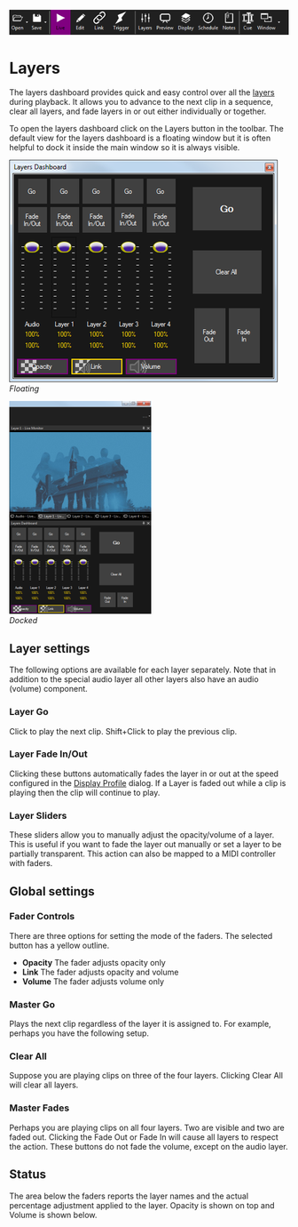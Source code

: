 ![](../../images/toolbar.png) 
# Layers

The layers dashboard provides quick and easy control over all the [layers](../layers.md) during playback. It allows you to advance to the next clip in a sequence, clear all layers, and fade layers in or out either individually or together. 

To open the layers dashboard click on the Layers button in the toolbar. The default view for the layers dashboard is a floating window but it is often helpful to dock it inside the main window so it is always visible.

![](../../images/layers-dashboard.png)    
*Floating*
     
![](../../images/layers-docked.png)    
*Docked*

## Layer settings
The following options are available for each layer separately. Note that in addition to the special audio layer all other layers also have an audio (volume) component.

### Layer Go
Click to play the next clip. Shift+Click to play the previous clip.

### Layer Fade In/Out
Clicking these buttons automatically fades the layer in or out at the speed configured in the [Display Profile](display.md) dialog. If a Layer is faded out while a clip is playing then the clip will continue to play. 

### Layer Sliders
These sliders allow you to manually adjust the opacity/volume of a layer. This is useful if you want to fade the layer out manually or set a layer to be partially transparent. This action can also be mapped to a MIDI controller with faders.

## Global settings

### Fader Controls
There are three options for setting the mode of the faders. The selected button has a yellow outline.

- **Opacity** The fader adjusts opacity only
- **Link** The fader adjusts opacity and volume
- **Volume** The fader adjusts volume only

### Master Go
Plays the next clip regardless of the layer it is assigned to. For example, perhaps you have the following setup.

### Clear All
Suppose you are playing clips on three of the four layers. Clicking Clear All will clear all layers.

### Master Fades
Perhaps you are playing clips on all four layers. Two are visible and two are faded out. Clicking the Fade Out or Fade In will cause all layers to respect the action. These buttons do not fade the volume, except on the audio layer.

## Status
The area below the faders reports the layer names and the actual percentage adjustment applied to the layer. Opacity is shown on top and Volume is shown below.
